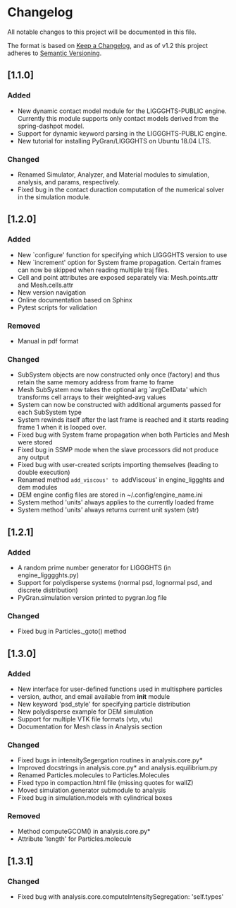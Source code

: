 # Changelog
All notable changes to this project will be documented in this file.

The format is based on [Keep a Changelog](https://keepachangelog.com/en/1.0.0/),
and as of v1.2 this project adheres to [Semantic Versioning](https://semver.org/spec/v2.0.0.html).

## [1.1.0]
### Added

- New dynamic contact model module for the LIGGGHTS-PUBLIC engine. Currently this module supports only contact models derived from the spring-dashpot model.
- Support for dynamic keyword parsing in the LIGGGHTS-PUBLIC engine.
- New tutorial for installing PyGran/LIGGGHTS on Ubuntu 18.04 LTS.

### Changed
- Renamed Simulator, Analyzer, and Material modules to simulation, analysis, and params, respectively.
- Fixed bug in the contact duraction computation of the numerical solver in the simulation module.

## [1.2.0]
### Added
- New `configure' function for specifying which LIGGGHTS version to use
- New `increment' option for System frame propagation. Certain frames can now be skipped when reading multiple traj files.
- Cell and point attributes are exposed separately via: Mesh.points.attr and Mesh.cells.attr
- New version navigation
- Online documentation based on Sphinx
- Pytest scripts for validation

### Removed
- Manual in pdf format

### Changed
- SubSystem objects are now constructed only once (factory) and thus retain the same memory address from frame to frame
- Mesh SubSystem now takes the optional arg `avgCellData' which transforms cell arrays to their weighted-avg values
- System can now be constructed with additional arguments passed for each SubSystem type
- System rewinds itself after the last frame is reached and it starts reading frame 1 when it is looped over.
- Fixed bug with System frame propagation when both Particles and Mesh were stored
- Fixed bug in SSMP mode when the slave processors did not produce any output 
- Fixed bug with user-created scripts importing themselves (leading to double execution)
- Renamed method `add_viscous' to `addViscous' in engine_liggghts and dem modules
- DEM engine config files are stored in ~/.config/engine_name.ini
- System method 'units' always applies to the currently loaded frame
- System method 'units' always returns current unit system (str) 

## [1.2.1]
### Added
- A random prime number generator for LIGGGHTS (in engine_ligggghts.py)
- Support for polydisperse systems (normal psd, lognormal psd, and discrete distribution)
- PyGran.simulation version printed to pygran.log file

### Changed
- Fixed bug in Particles._goto() method

## [1.3.0]
### Added
- New interface for user-defined functions used in multisphere particles
- version, author, and email available from __init__ module
- New keyword 'psd_style' for specifying particle distribution
- New polydisperse example for DEM simulation
- Support for multiple VTK file formats (vtp, vtu)
- Documentation for Mesh class in Analysis section

### Changed
- Fixed bugs in intensitySegergation routines in analysis.core.py*
- Improved docstrings in analysis.core.py* and analysis.equilibrium.py
- Renamed Particles.molecules to Particles.Molecules
- Fixed typo in compaction.html file (missing quotes for wallZ)
- Moved simulation.generator submodule to analysis
- Fixed bug in simulation.models with cylindrical boxes

### Removed
- Method computeGCOM() in analysis.core.py*
- Attribute 'length' for Particles.molecule

## [1.3.1]
### Changed
- Fixed bug with analysis.core.computeIntensitySegregation: 'self.types'

